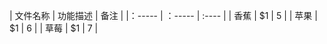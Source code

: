 
 | 文件名称 | 功能描述 | 备注 |
 |：----- | ：----- | :---- | 
 | 香蕉 | $1 | 5 | 
 | 苹果 | $1 | 6 | 
 | 草莓 | $1 | 7 |
